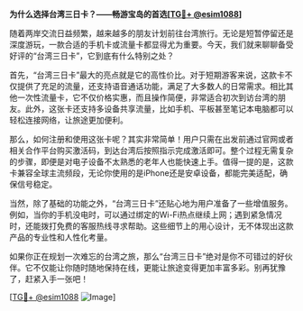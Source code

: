 **为什么选择台湾三日卡？——畅游宝岛的首选[[TG💪+ @esim1088](https://t.me/s/esim1088)]**

随着两岸交流日益频繁，越来越多的朋友计划前往台湾旅行。无论是短暂停留还是深度游玩，一款合适的手机卡或流量卡都显得尤为重要。今天，我们就来聊聊备受好评的“台湾三日卡”，它到底有什么特别之处？

首先，“台湾三日卡”最大的亮点就是它的高性价比。对于短期游客来说，这款卡不仅提供了充足的流量，还支持语音通话功能，满足了大多数人的日常需求。相比其他一次性流量卡，它不仅价格实惠，而且操作简便，非常适合初次到访台湾的朋友。此外，这张卡还支持多设备共享流量，比如手机、平板甚至笔记本电脑都可以轻松连接网络，让旅途更加便利。

那么，如何注册和使用这张卡呢？其实非常简单！用户只需在出发前通过官网或者相关合作平台购买激活码，到达台湾后按照指示完成激活即可。整个过程无需复杂的步骤，即便是对电子设备不太熟悉的老年人也能快速上手。值得一提的是，这款卡兼容全球主流频段，无论你使用的是iPhone还是安卓设备，都能完美适配，确保信号稳定。

当然，除了基础的功能之外，“台湾三日卡”还贴心地为用户准备了一些增值服务。例如，当你的手机没电时，可以通过绑定的Wi-Fi热点继续上网；遇到紧急情况时，还能拨打免费的客服热线寻求帮助。这些细节上的用心设计，无不体现出这款产品的专业性和人性化考量。

如果你正在规划一次难忘的台湾之旅，那么“台湾三日卡”绝对是你不可错过的好伙伴。它不仅能让你随时随地保持在线，更能让旅途变得更加丰富多彩。别再犹豫了，赶紧入手一张吧！

[[TG💪+ @esim1088](https://t.me/s/esim1088) ![Image](https://i.postimg.cc/4NQfJmqS/Snipaste-2025-05-13-00-14-12.png)]